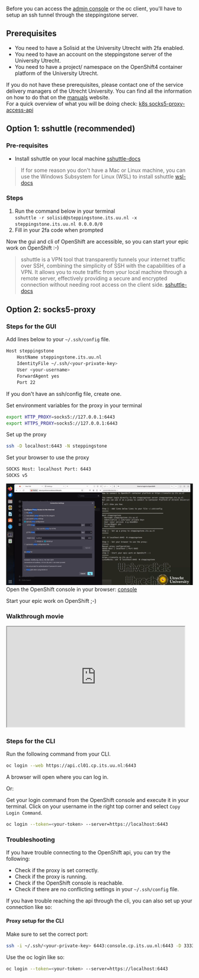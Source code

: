 Before you can access the <a href="https://console.cp.its.uu.nl" target="_blank">admin console</a> or the oc client, you'll have to setup an ssh tunnel through the steppingstone server.

## Prerequisites
- You need to have a Solisid at the University Utrecht with 2fa enabled.
- You need to have an account on the steppingstone server of the University Utrecht.
- You need to have a project/ namespace on the OpenShift4 container platform of the University Utrecht.

If you do not have these prerequisites, please contact one of the service delivery managers of the Utrecht University.
You can find all the information on how to do that on the <a href="https://manuals.uu.nl" target="_blank">manuals</a>
website.  
For a quick overview of what you will be doing check: <a href="https://kubernetes.io/docs/tasks/extend-kubernetes/socks5-proxy-access-api/" target="_blank">k8s socks5-proxy-access-api</a>

## Option 1: **sshuttle** (recommended)

### Pre-requisites

- Install sshuttle on your local machine
  <a href="https://sshuttle.readthedocs.io/en/stable/installation.html" target="_blank">sshuttle-docs</a>

> If for some reason you don't have a Mac or Linux machine, you can use the Windows Subsystem for Linux (WSL) to install sshuttle <a href="https://docs.microsoft.com/en-us/windows/wsl/install-win10" target="_blank">wsl-docs</a>

### Steps

1. Run the command below in your terminal  
   `sshuttle -r solisid@steppingstone.its.uu.nl -x steppingstone.its.uu.nl 0.0.0.0/0`
2. Fill in your 2fa code when prompted

Now the gui and cli of OpenShift are accessible, so you can start your epic work on OpenShift :-)
> sshuttle is a VPN tool that transparently tunnels your internet traffic over SSH, combining the simplicity of SSH with
> the capabilities of a VPN. It allows you to route traffic from your local machine through a remote server, effectively
> providing a secure and encrypted connection without needing root access on the client
> side. <a href="https://sshuttle.readthedocs.io/en/stable/usage.html" target="_blank">sshuttle-docs</a>

## Option 2: socks5-proxy

### Steps for the GUI
Add lines below to your `~/.ssh/config` file.
```bash
Host steppingstone
    HostName steppingstone.its.uu.nl
    IdentityFile ~/.ssh/<your-private-key>
    User <your-username>
    ForwardAgent yes
    Port 22
```
If you don't have an ssh/config file, create one.

Set environment variables for the proxy in your terminal
```bash
export HTTP_PROXY=socks5://127.0.0.1:6443
export HTTPS_PROXY=socks5://127.0.0.1:6443
```

Set up the proxy
```bash
ssh -D localhost:6443 -N steppingstone
```

Set your browser to use the proxy
```bash
SOCKS Host: localhost Port: 6443
SOCKS v5
```

![sockproxy.png](../../images/sockproxy.png)
Open the OpenShift console in your browser: <a href="https://console.cp.its.uu.nl" target="_blank">console</a>

Start your epic work on OpenShift ;-)

### Walkthrough movie
<iframe src="https://player.vimeo.com/video/932020706?badge=0&amp;autopause=0&amp;player_id=0&amp;app_id=58479" width="480" height="270" frameBorder="1" class="giphy-embed" ; allow="autoplay; fullscreen; picture-in-picture; clipboard-write"  title="oc_toegang2fa"></iframe>

### Steps for the CLI
Run the following command from your CLI.
```bash
oc login --web https://api.cl01.cp.its.uu.nl:6443
```
A browser will open where you can log in.

Or:

Get your login command from the OpenShift console and execute it in your terminal.
Click on your username in the right top corner and select `Copy Login Command`.
```bash
oc login --token=<your-token> --server=https://localhost:6443
```

### Troubleshooting
If you have trouble connecting to the OpenShift api, you can try the following:
- Check if the proxy is set correctly.
- Check if the proxy is running.
- Check if the OpenShift console is reachable.
- Check if there are no conflicting settings in your `~/.ssh/config` file.

If you have trouble reaching the api through the cli, you can also set up your connection like so: 

#### Proxy setup for the CLI
Make sure to set the correct port:
```bash
ssh -i ~/.ssh/<your-private-key> 6443:console.cp.its.uu.nl:6443 -D 3333 <your-username>@steppingstone.its.uu.nl 
```

Use the oc login like so:
```bash
oc login --token=<your-token> --server=https://localhost:6443
```
